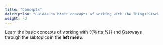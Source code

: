 ```yaml
---
title: "Concepts"
description: "Guides on basic concepts of working with The Things Stack and Gateways"
weight: -3
---
```


Learn the basic concepts of working with {{% tts %}} and Gateways through the subtopics in the **left menu**.